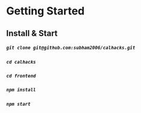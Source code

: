 # Getting Started

## Install & Start

##### `git clone git@github.com:subham2006/calhacks.git`
##### `cd calhacks`
##### `cd frontend`
##### `npm install`
##### `npm start`